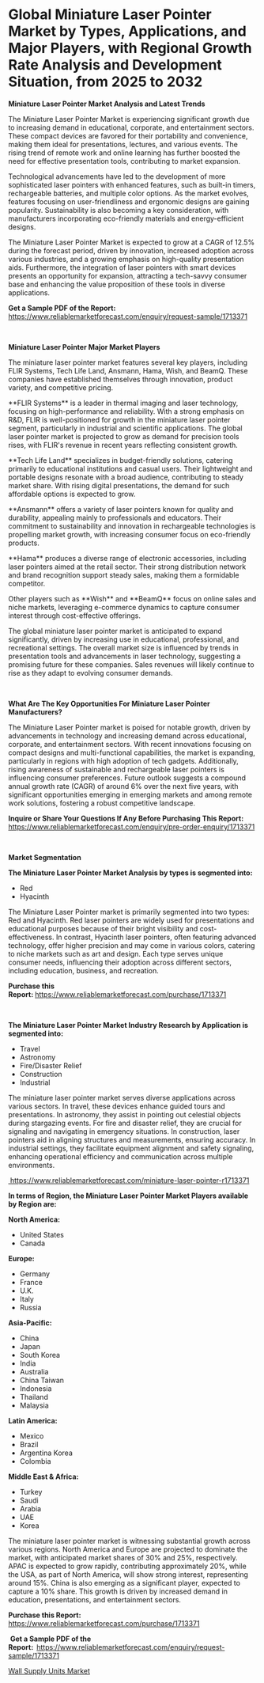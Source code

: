 <p><h1>Global Miniature Laser Pointer Market by Types, Applications, and Major Players, with Regional Growth Rate Analysis and Development Situation, from 2025 to 2032</h1></p><p><strong>Miniature Laser Pointer Market Analysis and Latest Trends</strong></p>
<p><p>The Miniature Laser Pointer Market is experiencing significant growth due to increasing demand in educational, corporate, and entertainment sectors. These compact devices are favored for their portability and convenience, making them ideal for presentations, lectures, and various events. The rising trend of remote work and online learning has further boosted the need for effective presentation tools, contributing to market expansion.</p><p>Technological advancements have led to the development of more sophisticated laser pointers with enhanced features, such as built-in timers, rechargeable batteries, and multiple color options. As the market evolves, features focusing on user-friendliness and ergonomic designs are gaining popularity. Sustainability is also becoming a key consideration, with manufacturers incorporating eco-friendly materials and energy-efficient designs.</p><p>The Miniature Laser Pointer Market is expected to grow at a CAGR of 12.5% during the forecast period, driven by innovation, increased adoption across various industries, and a growing emphasis on high-quality presentation aids. Furthermore, the integration of laser pointers with smart devices presents an opportunity for expansion, attracting a tech-savvy consumer base and enhancing the value proposition of these tools in diverse applications.</p></p>
<p><strong>Get a Sample PDF of the Report:&nbsp;</strong> <a href="https://www.reliablemarketforecast.com/enquiry/request-sample/1713371?utm_campaign=2947&utm_medium=2&utm_source=Github&utm_content=ia&utm_term=28032025&utm_id=miniature-laser-pointer">https://www.reliablemarketforecast.com/enquiry/request-sample/1713371</a></p>
<p>&nbsp;</p>
<p><strong>Miniature Laser Pointer Major Market Players</strong></p>
<p><p>The miniature laser pointer market features several key players, including FLIR Systems, Tech Life Land, Ansmann, Hama, Wish, and BeamQ. These companies have established themselves through innovation, product variety, and competitive pricing.</p><p>**FLIR Systems** is a leader in thermal imaging and laser technology, focusing on high-performance and reliability. With a strong emphasis on R&D, FLIR is well-positioned for growth in the miniature laser pointer segment, particularly in industrial and scientific applications. The global laser pointer market is projected to grow as demand for precision tools rises, with FLIR's revenue in recent years reflecting consistent growth.</p><p>**Tech Life Land** specializes in budget-friendly solutions, catering primarily to educational institutions and casual users. Their lightweight and portable designs resonate with a broad audience, contributing to steady market share. With rising digital presentations, the demand for such affordable options is expected to grow.</p><p>**Ansmann** offers a variety of laser pointers known for quality and durability, appealing mainly to professionals and educators. Their commitment to sustainability and innovation in rechargeable technologies is propelling market growth, with increasing consumer focus on eco-friendly products.</p><p>**Hama** produces a diverse range of electronic accessories, including laser pointers aimed at the retail sector. Their strong distribution network and brand recognition support steady sales, making them a formidable competitor.</p><p>Other players such as **Wish** and **BeamQ** focus on online sales and niche markets, leveraging e-commerce dynamics to capture consumer interest through cost-effective offerings.</p><p>The global miniature laser pointer market is anticipated to expand significantly, driven by increasing use in educational, professional, and recreational settings. The overall market size is influenced by trends in presentation tools and advancements in laser technology, suggesting a promising future for these companies. Sales revenues will likely continue to rise as they adapt to evolving consumer demands.</p></p>
<p>&nbsp;</p>
<p><strong>What Are The Key Opportunities For Miniature Laser Pointer Manufacturers?</strong></p>
<p><p>The Miniature Laser Pointer market is poised for notable growth, driven by advancements in technology and increasing demand across educational, corporate, and entertainment sectors. With recent innovations focusing on compact designs and multi-functional capabilities, the market is expanding, particularly in regions with high adoption of tech gadgets. Additionally, rising awareness of sustainable and rechargeable laser pointers is influencing consumer preferences. Future outlook suggests a compound annual growth rate (CAGR) of around 6% over the next five years, with significant opportunities emerging in emerging markets and among remote work solutions, fostering a robust competitive landscape.</p></p>
<p><strong>Inquire or Share Your Questions If Any Before Purchasing This Report:</strong> <a href="https://www.reliablemarketforecast.com/enquiry/pre-order-enquiry/1713371?utm_campaign=2947&utm_medium=2&utm_source=Github&utm_content=ia&utm_term=28032025&utm_id=miniature-laser-pointer">https://www.reliablemarketforecast.com/enquiry/pre-order-enquiry/1713371</a></p>
<p>&nbsp;</p>
<p><strong>Market Segmentation</strong></p>
<p><strong>The Miniature Laser Pointer Market Analysis by types is segmented into:</strong></p>
<p><ul><li>Red</li><li>Hyacinth</li></ul></p>
<p><p>The Miniature Laser Pointer market is primarily segmented into two types: Red and Hyacinth. Red laser pointers are widely used for presentations and educational purposes because of their bright visibility and cost-effectiveness. In contrast, Hyacinth laser pointers, often featuring advanced technology, offer higher precision and may come in various colors, catering to niche markets such as art and design. Each type serves unique consumer needs, influencing their adoption across different sectors, including education, business, and recreation.</p></p>
<p><strong>Purchase this Report:&nbsp;</strong><a href="https://www.reliablemarketforecast.com/purchase/1713371?utm_campaign=2947&utm_medium=2&utm_source=Github&utm_content=ia&utm_term=28032025&utm_id=miniature-laser-pointer">https://www.reliablemarketforecast.com/purchase/1713371</a></p>
<p>&nbsp;</p>
<p><strong>The Miniature Laser Pointer Market Industry Research by Application is segmented into:</strong></p>
<p><ul><li>Travel</li><li>Astronomy</li><li>Fire/Disaster Relief</li><li>Construction</li><li>Industrial</li></ul></p>
<p><p>The miniature laser pointer market serves diverse applications across various sectors. In travel, these devices enhance guided tours and presentations. In astronomy, they assist in pointing out celestial objects during stargazing events. For fire and disaster relief, they are crucial for signaling and navigating in emergency situations. In construction, laser pointers aid in aligning structures and measurements, ensuring accuracy. In industrial settings, they facilitate equipment alignment and safety signaling, enhancing operational efficiency and communication across multiple environments.</p></p>
<p><a href="https://www.reliablemarketforecast.com/miniature-laser-pointer-r1713371?utm_campaign=2947&utm_medium=2&utm_source=Github&utm_content=ia&utm_term=28032025&utm_id=miniature-laser-pointer">&nbsp;https://www.reliablemarketforecast.com/miniature-laser-pointer-r1713371</a></p>
<p><strong>In terms of Region, the Miniature Laser Pointer Market Players available by Region are:</strong></p>
<p>
    <p> <strong> North America: </strong>
        <ul>
            <li>United States</li>
            <li>Canada</li>
        </ul>
        </p> 
    <p> <strong> Europe: </strong>
        <ul>
            <li>Germany</li>
            <li>France</li>
            <li>U.K.</li>
            <li>Italy</li>
            <li>Russia</li>
        </ul>
        </p> 
    <p> <strong> Asia-Pacific: </strong>
        <ul>
            <li>China</li>
            <li>Japan</li>
            <li>South Korea</li>
            <li>India</li>
            <li>Australia</li>
            <li>China Taiwan</li>
            <li>Indonesia</li>
            <li>Thailand</li>
            <li>Malaysia</li>
        </ul>
        </p> 
    <p> <strong> Latin America: </strong>
        <ul>
            <li>Mexico</li>
            <li>Brazil</li>
            <li>Argentina Korea</li>
            <li>Colombia</li>
        </ul>
        </p> 
    <p> <strong> Middle East & Africa: </strong>
        <ul>
            <li>Turkey</li>
            <li>Saudi</li>
            <li>Arabia</li>
            <li>UAE</li>
            <li>Korea</li>
        </ul>
    </p>
    </p>
<p><p>The miniature laser pointer market is witnessing substantial growth across various regions. North America and Europe are projected to dominate the market, with anticipated market shares of 30% and 25%, respectively. APAC is expected to grow rapidly, contributing approximately 20%, while the USA, as part of North America, will show strong interest, representing around 15%. China is also emerging as a significant player, expected to capture a 10% share. This growth is driven by increased demand in education, presentations, and entertainment sectors.</p></p>
<p><strong>Purchase this Report: </strong><a href="https://www.reliablemarketforecast.com/purchase/1713371?utm_campaign=2947&utm_medium=2&utm_source=Github&utm_content=ia&utm_term=28032025&utm_id=miniature-laser-pointer">https://www.reliablemarketforecast.com/purchase/1713371</a></p>
<p>&nbsp;<strong>Get a Sample PDF of the Report:&nbsp;&nbsp;</strong><a href="https://www.reliablemarketforecast.com/enquiry/request-sample/1713371?utm_campaign=2947&utm_medium=2&utm_source=Github&utm_content=ia&utm_term=28032025&utm_id=miniature-laser-pointer">https://www.reliablemarketforecast.com/enquiry/request-sample/1713371</a></p>
<p><strong></strong></p>
<p><p><a href="https://github.com/djembashote/Market-Research-Report-List-1/blob/main/wall-supply-units-market.md?utm_campaign=2947&utm_medium=2&utm_source=Github&utm_content=ia&utm_term=28032025&utm_id=miniature-laser-pointer">Wall Supply Units Market</a></p></p>